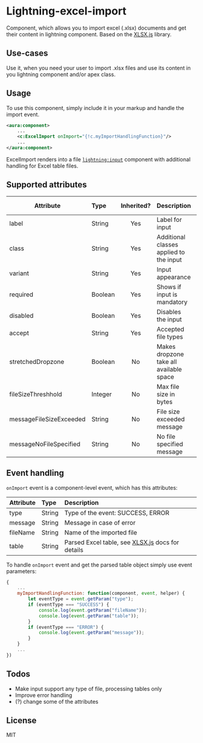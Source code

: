 # Lightning-excel-import
Component, which allows you to import excel (.xlsx) documents and get their content in lightning component. Based on the [XLSX.js](https://github.com/SheetJS/js-xlsx) library.

## Use-cases
Use it, when you need your user to import .xlsx files and use its content in you lightning component and/or apex class.

## Usage
To use this component, simply include it in your markup and handle the import event.
```xml
<aura:component>
    ...
    <c:ExcelImport onImport="{!c.myImportHandlingFunction}"/>
    ...
</aura:component>
```
ExcelImport renders into a file [`lightning:input`](https://developer.salesforce.com/docs/component-library/bundle/lightning:input/example#lightningcomponentdemo:exampleInputFile) component with additional handling for Excel table files.

## Supported attributes

| Attribute                 | Type      | Inherited?    | Description                               | Default Value     |
| -                         | :-        | :-:           | :-| -|
| label                     | String    | Yes           | Label for input                           | Import Excel File |
| class                     | String    | Yes           | Additional classes applied to the input   |                   |
| variant                   | String    | Yes           | Input appearance                          | standard          |
| required                  | Boolean   | Yes           | Shows if input is mandatory               | false             |
| disabled                  | Boolean   | Yes           | Disables the input                        | false             |
| accept                    | String    | Yes           | Accepted file types                       | .xls, .xlsx       |
| stretchedDropzone         | Boolean   | No            | Makes dropzone take all available space   | false             |
| fileSizeThreshhold        | Integer   | No            | Max file size in bytes                    | 10000000          |
| messageFileSizeExceeded   | String    | No            | File size exceeded message                | File size exceeded|
| messageNoFileSpecified    | String    | No            | No file specified message                 | No file specified |

## Event handling
`onImport` event is a component-level event, which has this attributes:

| Attribute     | Type      | Description                       |
| -             | :-        | :-                                | 
| type          | String    | Type of the event: SUCCESS, ERROR |
| message       | String    | Message in case of error          |
| fileName      | String    | Name of the imported file         |
| table         | String    | Parsed Excel table, see [XLSX.js](https://docs.sheetjs.com/#general-structures) docs for details |

To handle `onImport` event and get the parsed table object simply use event parameters:
```javascript
{
    ...
    myImportHandlingFunction: function(component, event, helper) {
        let eventType = event.getParam("type");
        if (eventType === "SUCCESS") {
            console.log(event.getParam("fileName"));
            console.log(event.getParam("table"));
        }
        if (eventType === "ERROR") {
            console.log(event.getParam("message"));
        }
    }
    ...
})
```

## Todos
 - Make input support any type of file, processing tables only
 - Improve error handling
 - (?) change some of the attributes

## License
MIT
